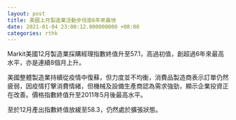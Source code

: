 ```yaml
---
layout: post
title: 美國上月製造業活動步伐逾6年來最快
date: 2021-01-04 23:00:12.000000000 +08:00
categories: rthk
---
```


Markit美國12月製造業採購經理指數終值升至57.1，高過初值，創超過6年來最高水平，亦是連續8個月上升。

美國整體製造業持續從疫情中復蘇，但力度並不均衡，消費品製造商表示訂單仍然疲弱，因疫情打擊消費情緒，但機械及設備生產商認為需求強勁，顯示企業投資正在改善。價格指數終值升至2011年5月後最高水平。

至於12月產出指數終值放緩至58.3，仍然處於擴張狀態。
